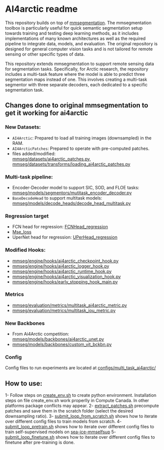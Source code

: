 # AI4arctic readme

This repository builds on top of [mmsegmentation](https://github.com/open-mmlab/mmsegmentation.git). The mmsegmentation toolbox is particularly useful for quick semantic segmentation setup towards training and testing deep learning methods, as it includes implementations of many known architectures as well as the required pipeline to integrate data, models, and evaluation. The original repository is designed for general computer vision tasks and is not tailored for remote sensing or other specific types of data.

This repository extends mmsegmentation to support remote sensing data for segmentation tasks. Specifically, for Arctic research, the repository includes a multi-task feature where the model is able to predict three segmentation maps instead of one. This involves creating a multi-task segmentor with three separate decoders, each dedicated to a specific segmentation task.

## Changes done to original mmsegmentation to get it working for ai4arctic

### New Datasets:
- `AI4Arctic`: Prepared to load all training images (downsampled) in the RAM.
- `AI4ArcticPatches`: Prepared to operate with pre-computed patches.
- files added/modified: <br>
[mmseg/datasets/ai4arctic_patches.py](mmseg/datasets/ai4arctic_patches.py), [mmseg/datasets/transforms/loading_ai4arctic_patches.py](mmseg/datasets/transforms/loading_ai4arctic_patches.py)

### Multi-task pipeline:
- Encoder-Decoder model to support SIC, SOD, and FLOE tasks: [mmseg/models/segmentors/mutitask_encoder_decoder.py](mmseg/models/segmentors/mutitask_encoder_decoder.py)
- `BaseDecodeHead` to support multitask models: [mmseg/models/decode_heads/decode_head_multitask.py](mmseg/models/decode_heads/decode_head_multitask.py)

### Regression target
- FCN head for regression: [FCNHead_regression](https://github.com/Fernando961226/sea-ice-mmseg/blob/e66a789fc8d7e5a320b39dccf748dd6965b668f4/mmseg/models/decode_heads/fcn_head.py#L104)
- [Mse_loss](mmseg/models/losses/mse_loss.py)
- UperNet head for regression: [UPerHead_regression](https://github.com/Fernando961226/sea-ice-mmseg/blob/e66a789fc8d7e5a320b39dccf748dd6965b668f4/mmseg/models/decode_heads/uper_head.py#L147C7-L147C26)

### Modified Hooks:
- [mmseg/engine/hooks/ai4arctic_checkpoint_hook.py](mmseg/engine/hooks/ai4arctic_checkpoint_hook.py)
- [mmseg/engine/hooks/ai4arctic_logger_hook.py](mmseg/engine/hooks/ai4arctic_logger_hook.py)
- [mmseg/engine/hooks/ai4arctic_runtime_hook.py](mmseg/engine/hooks/ai4arctic_runtime_hook.py)
- [mmseg/engine/hooks/ai4arctic_visualization_hook.py](mmseg/engine/hooks/ai4arctic_visualization_hook.py)
- [mmseg/engine/hooks/early_stopping_hook_main.py](mmseg/engine/hooks/early_stopping_hook_main.py)

### Metrics
- [mmseg/evaluation/metrics/multitask_ai4arctic_metric.py](mmseg/evaluation/metrics/multitask_ai4arctic_metric.py)
- [mmseg/evaluation/metrics/multitask_iou_metric.py](mmseg/evaluation/metrics/multitask_iou_metric.py)

### New Backbones
- From Ai4Arctic competition: [mmseg/models/backbones/ai4arctic_unet.py](mmseg/models/backbones/ai4arctic_unet.py)
- [mmseg/models/backbones/custom_vit_bckbn.py](mmseg/models/backbones/custom_vit_bckbn.py)

### Config
Config files to run experiments are located at [configs/multi_task_ai4arctic/](configs/multi_task_ai4arctic/)

## How to use:
1- Follow steps on [create_env.sh](computecanada/submit/create_env.sh) to create python environment. Installation steps on file create_env.sh work properlly in Compute Canada. In other platforms package conflicts may appear.
2- [extract_patches.sh](computecanada/submit/extract_patches.sh) precompute patches and save them in the scratch folder (select the desired downsampling ratio).
3- [submit_loop_from_scratch.sh](computecanada/submit/submit_loop_from_scratch.sh) shows how to iterate over different config files to train models from scratch.
4- [submit_loop_pretrain.sh](computecanada/submit/submit_loop_pretrain.sh) shows how to iterate over different config files to train self-supervised models on [sea-ice-mmselfsup](https://github.com/jnoat92/sea-ice-mmselfsup.git)
5- [submit_loop_finetune.sh](computecanada/submit/submit_loop_finetune.sh) shows how to iterate over different config files to finetune after pre-training is done.
